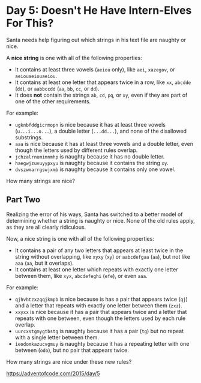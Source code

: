 # Day 5: Doesn't He Have Intern-Elves For This?

Santa needs help figuring out which strings in his text file are naughty or nice.

A **nice string** is one with all of the following properties:

* It contains at least three vowels (`aeiou` only), like `aei`, `xazegov`, or `aeiouaeiouaeiou`.
* It contains at least one letter that appears twice in a row, like `xx`, `abcdde` (`dd`), or `aabbccdd` (`aa`, `bb`, `cc`, or `dd`).
* It does **not** contain the strings `ab`, `cd`, `pq`, or `xy`, even if they are part of one of the other requirements.

For example:

* `ugknbfddgicrmopn` is nice because it has at least three vowels (`u...i...o...`), a double letter (`...dd...`), and none of the disallowed substrings.
* `aaa` is nice because it has at least three vowels and a double letter, even though the letters used by different rules overlap.
* `jchzalrnumimnmhp` is naughty because it has no double letter.
* `haegwjzuvuyypxyu` is naughty because it contains the string `xy`.
* `dvszwmarrgswjxmb` is naughty because it contains only one vowel.

How many strings are nice?

## Part Two

Realizing the error of his ways, Santa has switched to a better model of determining whether a string is naughty or nice. None of the old rules apply, as they are all clearly ridiculous.

Now, a nice string is one with all of the following properties:

* It contains a pair of any two letters that appears at least twice in the string without overlapping, like `xyxy` (`xy`) or `aabcdefgaa` (`aa`), but not like `aaa` (`aa`, but it overlaps).
* It contains at least one letter which repeats with exactly one letter between them, like `xyx`, `abcdefeghi` (`efe`), or even `aaa`.

For example:

* `qjhvhtzxzqqjkmpb` is nice because is has a pair that appears twice (`qj`) and a letter that repeats with exactly one letter between them (`zxz`).
* `xxyxx` is nice because it has a pair that appears twice and a letter that repeats with one between, even though the letters used by each rule overlap.
* `uurcxstgmygtbstg` is naughty because it has a pair (`tg`) but no repeat with a single letter between them.
* `ieodomkazucvgmuy` is naughty because it has a repeating letter with one between (`odo`), but no pair that appears twice.

How many strings are nice under these new rules?

https://adventofcode.com/2015/day/5